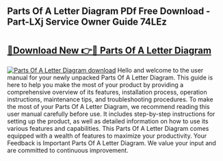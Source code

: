 ## Parts Of A Letter Diagram PDf Free Download - Part-LXj Service Owner Guide 74LEz

# <h2><a href="http://dfnspr.blite.top/?on=Parts+Of+A+Letter+Diagram">🔗Download New 👉🔴 Parts Of A Letter Diagram</a></h2>

[![Parts Of A Letter Diagram download](https://i.imgur.com/lujVjoI.png)](http://dfnspr.blite.top/?on=Parts+Of+A+Letter+Diagram)
Hello and welcome to the user manual for your newly unpacked Parts Of A Letter Diagram. This guide is here to help you make the most of your product by providing a comprehensive overview of its features, installation process, operation instructions, maintenance tips, and troubleshooting procedures. To make the most of your Parts Of A Letter Diagram, we recommend reading this user manual carefully before use. It includes step-by-step instructions for setting up the product, as well as detailed information on how to use its various features and capabilities. This Parts Of A Letter Diagram comes equipped with a wealth of features to maximize your productivity. Your Feedback is Important Parts Of A Letter Diagram. We value your input and are committed to continuous improvement.
